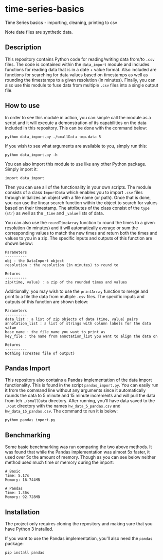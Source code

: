# time-series-basics
Time Series basics - importing, cleaning, printing to csv

Note date files are synthetic data.

## Description
This repository contains Python code for reading/writing data from/to `.csv` files. The code is contained within the `data_import` module and includes functions for reading data that is in a date + value format. Also included are functions for searching for data values based on timestamps as well as rounding the timestamps to a given resolution (in minutes). Finally, you can also use this module to fuse data from multiple `.csv` files into a single output file.

## How to use
In order to see this module in action, you can simple call the module as a script and it will execute a demonstration of its capabilities on the data included in this repository. This can be done with the command below:

```
python data_import.py ./smallData tmp.data 5
```

If you wish to see what arguments are available to you, simply run this:

```
python data_import.py -h
```

You can also import this module to use like any other Python package. Simply import it:

```
import data_import
```

Then you can use all of the functionality in your own scripts. The module consists of a class `ImportData` which enables you to import `.csv` files through initializes an object with a file name (or path). Once that is done, you can use the linear search function within the object to search for values based on their timestamp. The attributes of the class consist of the `type` (`str`) as well as the `_time` and `_value` lists of data.

You can also use the `roundTimeArray` function to round the times to a given resolution (in minutes) and it will automatically average or sum the corresponding values to match the new times and return both the times and values to you in a zip. The specific inputs and outputs of this function are shown below:

```
Parameters
----------
obj : the DataImport object
resolution : the resolution (in minutes) to round to

Returns
----------
zip(time, value) : a zip of the rounded times and values
```

Additionally, you may wish to use the `printArray` function to merge and print to a file the data from multiple `.csv` files. The specific inputs and outputs of this function are shown below:

```
Parameters
----------
data_list : a list of zip objects of data (time, value) pairs
annotation_list : a list of strings with column labels for the data value
base_name : the file name you want to print as
key_file : the name from annotation_list you want to align the data on

Returns
----------
Nothing (creates file of output)
```

## Pandas Import
This repository also contains a Pandas implementation of the data import functionality. This is found in the script `pandas_import.py`. You can easily run it from the command line without any arguments since it automatically rounds the data to 5 minute and 15 minute increments and will pull the data from teh `./smallData` directory. After running, you'll have data saved to the `./out` directory with the names `hw_data_5_pandas.csv` and `hw_data_15_pandas.csv`. The command to run it is below:

```
python pandas_import.py
```

## Benchmarking

Some basic benchmarking was run comparing the two above methods. It was found that while the Pandas implementation was almost 5x faster, it used over 5x the amount of memory. Though as you can see below neither method used much time or memory during the import:

```
# Basic
Time: 5.17s
Memory: 16.744MB

# Pandas
Time: 1.36s
Memory: 92.728MB
```


## Installation
The project only requires cloning the repository and making sure that you have Python 3 installed.

If you want to use the Pandas implementation, you'll also need the `pandas` package:

```
pip install pandas
```